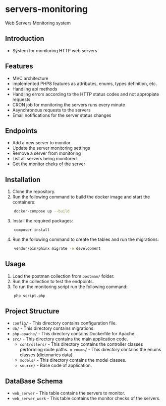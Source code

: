 # servers-monitoring
 Web Servers Monitoring system

## Introduction
- System for monitoring HTTP web servers 

## Features
- MVC architecture
- implemented PHP8 features as attributes, enums, types definition, etc.
- Handling api methods
- Handling errors according to the HTTP status codes and not appropiate requests
- CRON job for monitoring the servers runs every minute
- Asynchronous requests to the servers
- Email notifications for the server status changes 

## Endpoints
- Add a new server to monitor
- Update the server monitoring settings
- Remove a server from monitoring
- List all servers being monitored
- Get the monitor cheks of the server


## Installation

1. Clone the repository.
2. Run the following command to build the docker image and start the containers:
```bash 
    docker-compose up --build
```
3.  Install the required packages:
```bash
    composer install
```
4. Run the following command to create the tables and run the migrations:
```bash
    vendor/bin/phinx migrate -e development
```

## Usage

1. Load the postman collection from `postman/` folder.
2. Run the collection to test the endpoints.
3. To run the monitoring script  run the following command:
```bash
    php script.php
```

## Project Structure

- `config/` - This directory contains configuration file.
- `db/` - This directory contains migrations.
- `php-apache/` - This directory contains Dockerfile for Apache.
- `src/` - This directory contains the main application code.
  - `controllers/` - This directory contains the controller classes performing route paths.
  = `enums/` - This directory contains the enums classes (dictonaries data).
  - `models/` - This directory contains the model classes.
  - `source/` - Base code of application.


## DataBase Schema

- `web_server` - This table contains the servers to monitor.
- `web_server_work` - This table contains the monitor checks of the servers.